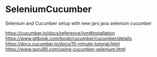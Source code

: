 # SeleniumCucumber
Selenium and Cucumber setup with new jars
java selenium cucumber


https://cucumber.io/docs/reference/jvm#installation
https://www.gitbook.com/book/cucumber/cucumber/details
https://docs.cucumber.io/docs/10-minute-tutorial.html
https://www.guru99.com/using-cucumber-selenium.html
